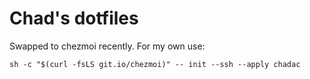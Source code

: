 # Chad's dotfiles

Swapped to chezmoi recently. For my own use:

    sh -c "$(curl -fsLS git.io/chezmoi)" -- init --ssh --apply chadac
